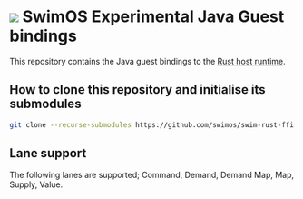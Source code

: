 # <a href="https://www.swimos.org"><img src="https://docs.swimos.org/readme/breach-marlin-blue-wide.svg"></a> SwimOS Experimental Java Guest bindings

This repository contains the Java guest bindings to the [Rust host runtime](https://github.com/swimos/swim-rust/).

## How to clone this repository and initialise its submodules

```bash
git clone --recurse-submodules https://github.com/swimos/swim-rust-ffi.git
```

## Lane support

The following lanes are supported; Command, Demand, Demand Map, Map, Supply, Value.
